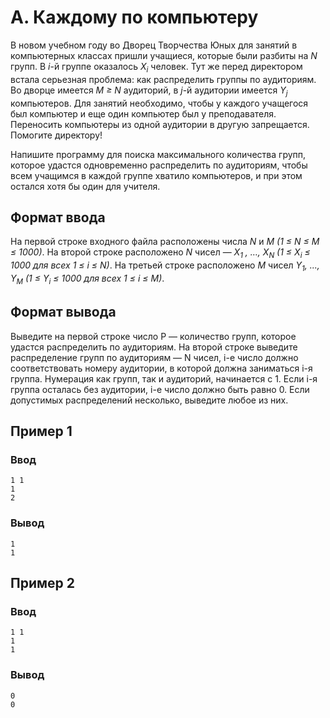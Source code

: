 # A. Каждому по компьютеру

В новом учебном году во Дворец Творчества Юных для занятий в компьютерных классах пришли учащиеся, которые были разбиты
на _N_ групп. В _i_-й группе оказалось _X<sub>i</sub>_ человек. Тут же перед директором встала серьезная проблема: как
распределить группы по аудиториям. Во дворце имеется _M ≥ N_ аудиторий, в _j_-й аудитории имеется _Y<sub>j</sub>_
компьютеров. Для занятий необходимо, чтобы у каждого учащегося был компьютер и еще один компьютер был у преподавателя.
Переносить компьютеры из одной аудитории в другую запрещается. Помогите директору!

Напишите программу для поиска максимального количества групп, которое удастся одновременно распределить по аудиториям,
чтобы всем учащимся в каждой группе хватило компьютеров, и при этом остался хотя бы один для учителя.

## Формат ввода

На первой строке входного файла расположены числа _N_ и _M (1 ≤ N ≤ M ≤ 1000)_. На второй строке расположено _N_ чисел —
_X<sub>1</sub> , …, X<sub>N</sub> (1 ≤ X<sub>i</sub> ≤ 1000 для всех 1 ≤ i ≤ N)_. На третьей строке расположено _M_
чисел _Y<sub>1</sub>, ..., Y<sub>M</sub> (1 ≤ Y<sub>i</sub> ≤ 1000 для всех 1 ≤ i ≤ M)_.

## Формат вывода

Выведите на первой строке число P — количество групп, которое удастся распределить по аудиториям. На второй строке
выведите распределение групп по аудиториям — N чисел, i-е число должно соответствовать номеру аудитории, в которой
должна заниматься i-я группа. Нумерация как групп, так и аудиторий, начинается с 1. Если i-я группа осталась без
аудитории, i-е число должно быть равно 0. Если допустимых распределений несколько, выведите любое из них.

## Пример 1

### Ввод

    1 1
    1
    2

### Вывод

    1
    1 

## Пример 2

### Ввод

    1 1
    1
    1

### Вывод

    0
    0 

